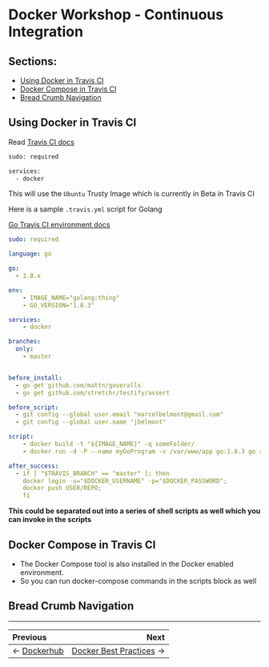 # Docker Workshop - Continuous Integration

## Sections:

* [Using Docker in Travis CI](#using-docker-in-travis-ci)
* [Docker Compose in Travis CI](#docker-compose-in-travis-ci)
* [Bread Crumb Navigation](#bread-crumb-navigation)

## Using Docker in Travis CI

Read [Travis CI docs](https://docs.travis-ci.com/user/docker/)

```dockerfile
sudo: required

services:
  - docker
```

This will use the `Ubuntu` Trusty Image which is currently in Beta in Travis CI

Here is a sample `.travis.yml` script for Golang

[Go Travis CI environment docs](https://docs.travis-ci.com/user/languages/go/)

```yml
sudo: required

language: go

go:
  - 1.8.x

env:
    - IMAGE_NAME="golang:thing"
    - GO_VERSION="1.8.3"

services:
    - docker

branches:
  only:
    - master


before_install:
  - go get github.com/mattn/goveralls
  - go get github.com/stretchr/testify/assert

before_script:
  - git config --global user.email "marcelbelmont@gmail.com"
  - git config --global user.name "jbelmont"

script:
    - docker build -t "${IMAGE_NAME}" -q someFolder/
    - docker run -d -P --name myGoProgram -v /var/www/app go:1.8.3 go run main.go

after_success:
  - if [ "$TRAVIS_BRANCH" == "master" ]; then
    docker login -u="$DOCKER_USERNAME" -p="$DOCKER_PASSWORD";
    docker push USER/REPO;
    fi
```

**This could be separated out into a series of shell scripts as well which you can invoke in the scripts**

## Docker Compose in Travis CI

* The Docker Compose tool is also installed in the Docker enabled environment.
* So you can run docker-compose commands in the scripts block as well

## Bread Crumb Navigation
_________________________

Previous | Next
:------- | ---:
← [Dockerhub](../dockerhub/README.md) | [Docker Best Practices](../docker-best-practices/README.md) →
